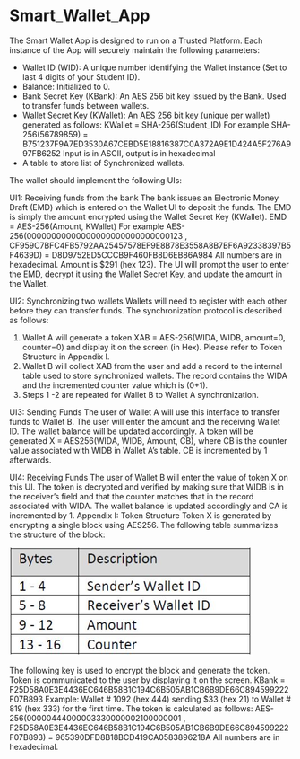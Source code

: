 # Smart_Wallet_App

The Smart Wallet App is designed to run on a Trusted Platform. Each instance of the App will securely maintain the following parameters:
- Wallet ID (WID): A unique number identifying the Wallet instance (Set to last 4 digits of your Student ID).
- Balance: Initialized to 0.
- Bank Secret Key (KBank): An AES 256 bit key issued by the Bank. Used to transfer funds between wallets.
- Wallet Secret Key (KWallet): An AES 256 bit key (unique per wallet) generated as follows:
KWallet = SHA-256(Student_ID)
For example SHA-256(56789859) = B751237F9A7ED3530A67CEBD5E18816387C0A372A9E1D424A5F276A997FB6252
Input is in ASCII, output is in hexadecimal
- A table to store list of Synchronized wallets.

The wallet should implement the following UIs:

UI1: Receiving funds from the bank
The bank issues an Electronic Money Draft (EMD) which is entered on the Wallet UI to deposit the funds. The EMD is simply the amount encrypted using the Wallet Secret Key (KWallet).
EMD = AES-256(Amount, KWallet)
For example AES-256(00000000000000000000000000000123 , CF959C7BFC4FB5792AA25457578EF9E8B78E3558A8B7BF6A92338397B5F4639D) = D8D9752ED5CCCB9F460FB8D6EB86A984
All numbers are in hexadecimal. Amount is $291 (hex 123).
The UI will prompt the user to enter the EMD, decrypt it using the Wallet Secret Key, and update the amount in the Wallet.

UI2: Synchronizing two wallets
Wallets will need to register with each other before they can transfer funds. The synchronization protocol is described as follows:
1. Wallet A will generate a token XAB = AES-256(WIDA, WIDB, amount=0, counter=0) and display it on the screen (in Hex). Please refer to Token Structure in Appendix I.
2. Wallet B will collect XAB from the user and add a record to the internal table used to store synchronized wallets. The record contains the WIDA and the incremented counter value which is (0+1).
3. Steps 1 -2 are repeated for Wallet B to Wallet A synchronization.

UI3: Sending Funds
The user of Wallet A will use this interface to transfer funds to Wallet B. The user will enter the amount and the receiving Wallet ID. The wallet balance will be updated accordingly.
A token will be generated X = AES256(WIDA, WIDB, Amount, CB), where CB is the counter value associated with WIDB in Wallet A’s table. CB is incremented by 1 afterwards.

UI4: Receiving Funds
The user of Wallet B will enter the value of token X on this UI. The token is decrypted and verified by making sure that WIDB is in the receiver’s field and that the counter matches that in the record associated with WIDA. The wallet balance is updated accordingly and CA is incremented by 1.
Appendix I: Token Structure
Token X is generated by encrypting a single block using AES256. The following table summarizes the structure of the block:

![](Images/Token_Structure.JPG)

The following key is used to encrypt the block and generate the token. Token is communicated to the user by displaying it on the screen.
KBank = F25D58A0E3E4436EC646B58B1C194C6B505AB1CB6B9DE66C894599222F07B893
Example: Wallet # 1092 (hex 444) sending $33 (hex 21) to Wallet # 819 (hex 333) for the first time. The token is calculated as follows:
AES-256(00000444000003330000002100000001 , F25D58A0E3E4436EC646B58B1C194C6B505AB1CB6B9DE66C894599222F07B893) = 965390DFD8B18BCD419CA0583896218A
All numbers are in hexadecimal.
